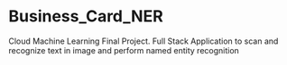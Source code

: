 # Business_Card_NER
Cloud Machine Learning Final Project. Full Stack Application to scan and recognize text in image and perform named entity recognition
